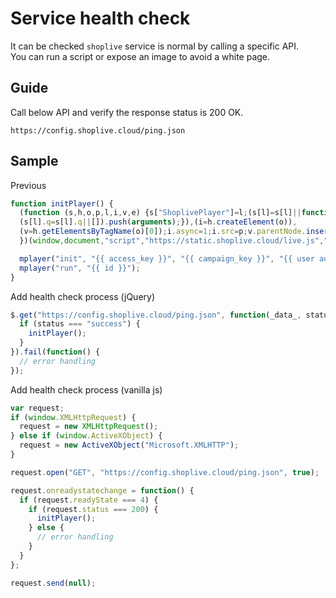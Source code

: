 # Service health check

It can be checked `shoplive` service is normal by calling a specific API.  
You can run a script or expose an image to avoid a white page.

## Guide

Call below API and verify the response status is 200 OK.

```
https://config.shoplive.cloud/ping.json
```

## Sample

Previous

```js
function initPlayer() {
  (function (s,h,o,p,l,i,v,e) {s["ShoplivePlayer"]=l;(s[l]=s[l]||function(){
  (s[l].q=s[l].q||[]).push(arguments);}),(i=h.createElement(o)),
  (v=h.getElementsByTagName(o)[0]);i.async=1;i.src=p;v.parentNode.insertBefore(i,v);
  })(window,document,"script","https://static.shoplive.cloud/live.js","mplayer");

  mplayer("init", "{{ access_key }}", "{{ campaign_key }}", "{{ user authorization }}", {{ options }});
  mplayer("run", "{{ id }}");
}
```

Add health check process (jQuery)

```js
$.get("https://config.shoplive.cloud/ping.json", function(_data_, status) {
  if (status === "success") {
    initPlayer();
  }
}).fail(function() {
  // error handling
});
```

Add health check process (vanilla js)

```js
var request;
if (window.XMLHttpRequest) {
  request = new XMLHttpRequest();
} else if (window.ActiveXObject) {
  request = new ActiveXObject("Microsoft.XMLHTTP");
}

request.open("GET", "https://config.shoplive.cloud/ping.json", true);

request.onreadystatechange = function() {
  if (request.readyState === 4) {
    if (request.status === 200) {
      initPlayer();
    } else {
      // error handling
    }
  }
};

request.send(null);
```
